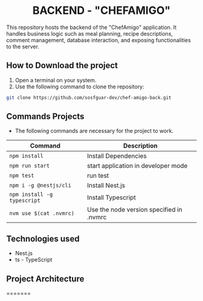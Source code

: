 # <div align="center">BACKEND - "CHEFAMIGO"</div> 
This repository hosts the backend of the "ChefAmigo" application. It handles business logic such as meal planning, recipe descriptions, comment management, database interaction, and exposing functionalities to the server.

## How to Download the project
1. Open a terminal on your system.
2. Use the following command to clone the repository:
```bash
git clone https://github.com/sosfguar-dev/chef-amigo-back.git
```
## Commands Projects
- The following commands are necessary for the project to work.

| Command                     | Description                             |
|-----------------------------|-----------------------------------------|
| `npm install`               | Install Dependencies                    |
| `npm run start`             | start application in developer mode     |
| `npm test`                  | run test                                |
| `npm i -g @nestjs/cli`      | Install Nest.js                         |
| `npm install -g typescript` | Install Typescript                      |
| `nvm use $(cat .nvmrc) `    | Use the node version specified in .nvmrc|

## Technologies used
- Nest.js
- ts - TypeScript

## Project Architecture
=======
